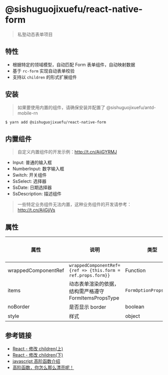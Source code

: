 # @sishuguojixuefu/react-native-form

> 私塾动态表单项目

## 特性

- 根据特定的领域模型，自动匹配 Form 表单组件，自动映射数据
- 基于 `rc-form` 实现自动表单校验
- 支持以 `children` 的形式扩展组件

## 安装

> 如果要使用内置的组件，请确保安装并配置了 @sishuguojixuefu/antd-mobile-rn

```sh
$ yarn add @sishuguojixuefu/react-native-form
```

## 内置组件

> 自定义内置组件的开发示例：http://t.cn/AijGYRMJ

- Input: 普通的输入框
- NumberInput: 数字输入框
- Switch: 开关组件
- SsSelect: 选择器
- SsDate: 日期选择器
- SsDescription: 描述组件

> 一些特定业务组件无法内置，这种业务组件的开发请参考：http://t.cn/AijGjjVs

## 属性

| 属性                | 说明                                                        | 类型                    | 默认值 |
| ------------------- | ----------------------------------------------------------- | ----------------------- | ------ |
| wrappedComponentRef | `wrappedComponentRef={ref => {this.form = ref.props.form}}` | Function                | -      |
| items               | 动态表单渲染的依据，结构需严格遵守 FormItemsPropsType       | `FormOptionPropsType[]` | -      |
| noBorder            | 是否显示 border                                             | boolean                 | true   |
| style               | 样式                                                        | object                  | -      |

## 参考链接

- [React - 修改 children(上)](http://t.cn/E9XKVGW)
- [React - 修改 children(下)](http://t.cn/E9XKYDU)
- [javascript 高阶函数介绍](http://t.cn/E9SPeN1)
- [高阶函数，你怎么那么漂亮呢！](http://t.cn/RmB0uKp)

